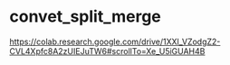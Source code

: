 # convet_split_merge








https://colab.research.google.com/drive/1XXl_VZodgZ2-CVL4Xpfc8A2zUIEJuTW6#scrollTo=Xe_U5iGUAH4B
